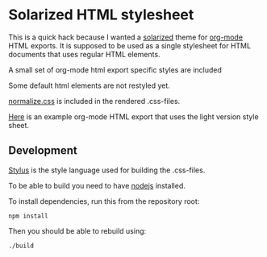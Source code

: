 # Solarized HTML stylesheet

This is a quick hack because I wanted a [solarized](http://ethanschoonover.com/solarized) theme for [org-mode](http://orgmode.org) HTML exports. It is supposed to be used as a single stylesheet for HTML documents that uses regular HTML elements.

A small set of org-mode html export specific styles are included

Some default html elements are not restyled yet.

[normalize.css](http://necolas.github.com/normalize.css/) is included in the rendered .css-files.

[Here](http://datamaskinen.medeltiden.org/downloads/osinstall/osinstall.html) is an example org-mode HTML export that uses the light version style sheet.


## Development
[Stylus](http://learnboost.github.com/stylus/) is the style language used for building the .css-files.

To be able to build you need to have [nodejs](http://nodejs.org/) installed.

To install dependencies, run this from the repository root:

    npm install

Then you should be able to rebuild using:

    ./build

